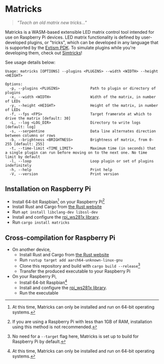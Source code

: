 # Matricks

> _"Teach an old matrix new tricks..."_

Matricks is a WASM-based extensible LED matrix control tool intended for use on Raspberry Pi devices.
LED matrix functionality is defined by user-developed plugins, or "tricks", which can be developed in any language that 
is supported by the [Extism PDK](https://extism.org/docs/category/write-a-plug-in). 
To simulate plugins while you're developing them, check out [Simtricks](https://github.com/wymcg/simtricks)!

See usage details below:

```
Usage: matricks [OPTIONS] --plugins <PLUGINS> --width <WIDTH> --height <HEIGHT>

Options:
  -p, --plugins <PLUGINS>              Path to plugin or directory of plugins
  -x, --width <WIDTH>                  Width of the matrix, in number of LEDs
  -y, --height <HEIGHT>                Height of the matrix, in number of LEDs
  -f, --fps <FPS>                      Target framerate at which to drive the matrix [default: 30]
  -L, --log <LOG_DIR>                  Directory to write logs [default: log]
  -s, --serpentine                     Data line alternates direction between columns or rows
  -b, --brightness <BRIGHTNESS>        Brightness of matrix, from 0-255 [default: 255]
  -t, --time-limit <TIME_LIMIT>        Maximum time (in seconds) that a single plugin can run before moving on to the next one. No time limit by default
  -l, --loop                           Loop plugin or set of plugins indefinitely
  -h, --help                           Print help
  -V, --version                        Print version
```

## Installation on Raspberry Pi
- Install 64-bit Raspbian[^1] on your Raspberry Pi[^2]
- Install Rust and Cargo from [the Rust website](https://rustup.rs)
- Run `apt install libclang-dev libssl-dev`
- Install and configure the [rpi_ws281x library](https://github.com/rpi-ws281x/rpi_ws281x).
- Run `cargo install matricks`

## Cross-compilation for Raspberry Pi
- On another device,
  - Install Rust and Cargo from [the Rust website](https://rustup.rs)
  - Run `rustup target add aarch64-unknown-linux-gnu`
  - Clone this repository and build with `cargo build --release`[^3]
  - Transfer the produced executable to your Raspberry Pi
- On your Raspberry Pi,
  - Install 64-bit Raspbian[^1]
  - Install and configure the [rpi_ws281x library](https://github.com/rpi-ws281x/rpi_ws281x).
  - Run the executable

[^1]: At this time, Matricks can only be installed and run on 64-bit operating systems.
[^2]: If you are using a Raspberry Pi with less than 1GB of RAM, installation using this method is not recommended.
[^3]: No need for a `--target` flag here, Matricks is set up to build for Raspberry Pi by default.
